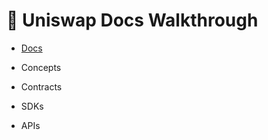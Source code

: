 # 🦄 Uniswap Docs Walkthrough

- [Docs](https://docs.uniswap.org/)

- Concepts
- Contracts
- SDKs
- APIs
